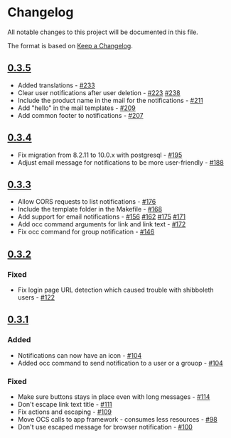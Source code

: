 # Changelog

All notable changes to this project will be documented in this file.

The format is based on [Keep a Changelog](http://keepachangelog.com/en/1.0.0/).

## [0.3.5]

- Added translations - [#233](https://github.com/owncloud/notifications/issues/233)
- Clear user notifications after user deletion - [#223](https://github.com/owncloud/notifications/issues/223) [#238](https://github.com/owncloud/notifications/issues/238)
- Include the product name in the mail for the notifications - [#211](https://github.com/owncloud/notifications/issues/211)
- Add "hello" in the mail templates - [#209](https://github.com/owncloud/notifications/issues/209)
- Add common footer to notifications - [#207](https://github.com/owncloud/notifications/issues/207)

## [0.3.4]

- Fix migration from 8.2.11 to 10.0.x with postgresql - [#195](https://github.com/owncloud/notifications/issues/195)
- Adjust email message for notifications to be more user-friendly - [#188](https://github.com/owncloud/notifications/issues/188)

## [0.3.3]

- Allow CORS requests to list notifications - [#176](https://github.com/owncloud/notifications/issues/176)
- Include the template folder in the Makefile - [#168](https://github.com/owncloud/notifications/issues/168)
- Add support for email notifications - [#156](https://github.com/owncloud/notifications/issues/156) [#162](https://github.com/owncloud/notifications/issues/162) [#175](https://github.com/owncloud/notifications/issues/175) [#171](https://github.com/owncloud/notifications/issues/171)
- Add occ command arguments for link and link text - [#172](https://github.com/owncloud/notifications/issues/172)
- Fix occ command for group notification - [#146](https://github.com/owncloud/notifications/issues/146)

## [0.3.2]
### Fixed
- Fix login page URL detection which caused trouble with shibboleth users - [#122](https://github.com/owncloud/notifications/issues/122)

## [0.3.1]
### Added
- Notifications can now have an icon - [#104](https://github.com/owncloud/notifications/issues/104)
- Added occ command to send notification to a user or a grouop - [#104](https://github.com/owncloud/notifications/issues/104)

### Fixed
- Make sure buttons stays in place even with long messages - [#114](https://github.com/owncloud/notifications/issues/114)
- Don't escape link text title - [#111](https://github.com/owncloud/notifications/issues/111)
- Fix actions and escaping - [#109](https://github.com/owncloud/notifications/issues/109)
- Move OCS calls to app framework - consumes less resources - [#98](https://github.com/owncloud/notifications/pull/98)
- Don't use escaped message for browser notification - [#100](https://github.com/owncloud/notifications/pull/100)

[0.3.5]: https://github.com/owncloud/notifications/compare/v10.0.9...stable10
[0.3.4]: https://github.com/owncloud/notifications/compare/v10.0.8...v10.0.9
[0.3.3]: https://github.com/owncloud/notifications/compare/v10.0.4...v10.0.8
[0.3.2]: https://github.com/owncloud/notifications/compare/v10.0.3...v10.0.4
[0.3.1]: https://github.com/owncloud/notifications/compare/v10.0.2...v10.0.4RC2

